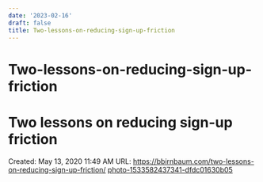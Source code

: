 ```yaml
---
date: '2023-02-16'
draft: false
title: Two-lessons-on-reducing-sign-up-friction
---
```


# Two-lessons-on-reducing-sign-up-friction

# Two lessons on reducing sign-up friction
Created: May 13, 2020 11:49 AM
URL: https://bbirnbaum.com/two-lessons-on-reducing-sign-up-friction/
[photo-1533582437341-dfdc01630b05](Two%20lessons%20on%20reducing%20sign-up%20friction%20eb755d50dbb446b791bca84ad479ed7e/photo-1533582437341-dfdc01630b05)
